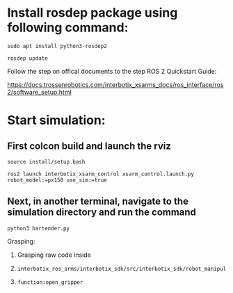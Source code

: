 # Install rosdep package using following command:

    sudo apt install python3-rosdep2
    
    rosdep update
    
Follow the step on offical documents to the step ROS 2 Quickstart Guide:

https://docs.trossenrobotics.com/interbotix_xsarms_docs/ros_interface/ros2/software_setup.html

# Start simulation:
## First colcon build and launch the rviz

    source install/setup.bash
    
    ros2 launch interbotix_xsarm_control xsarm_control.launch.py robot_model:=px150 use_sim:=true

## Next, in another terminal, navigate to the simulation directory and run the command
    python3 bartender.py
Grasping:

1. Grasping raw code inside
2.     interbotix_ros_arms/interbotix_sdk/src/interbotix_sdk/robot_manipulation.py
3.     function:open_gripper
